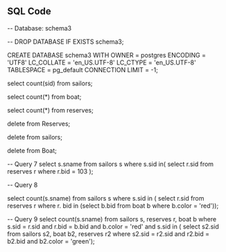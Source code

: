 ## SQL Code 

-- Database: schema3

-- DROP DATABASE IF EXISTS schema3;

CREATE DATABASE schema3
    WITH
    OWNER = postgres
    ENCODING = 'UTF8'
    LC_COLLATE = 'en_US.UTF-8'
    LC_CTYPE = 'en_US.UTF-8'
    TABLESPACE = pg_default
    CONNECTION LIMIT = -1;
	
	
select count(sid)
from sailors;

select count(*)
from boat;

select count(*)
from reserves;


delete from Reserves;

delete from sailors;

delete from Boat;



-- Query 7
select s.sname
from sailors s
where
s.sid in( select r.sid
from reserves r
where r.bid = 103 );



-- Query 8

select count(s.sname)
from sailors s
where s.sid in ( select r.sid
from reserves r
where r. bid in (select b.bid
from boat b
where b.color = 'red'));




-- Query 9
select  count(s.sname)
from sailors s, reserves r, boat b
where
s.sid = r.sid
and
r.bid = b.bid
and
b.color = 'red'
and
s.sid in ( select s2.sid
from sailors s2, boat b2, reserves r2
where s2.sid = r2.sid
and
r2.bid = b2.bid
and
b2.color = 'green');